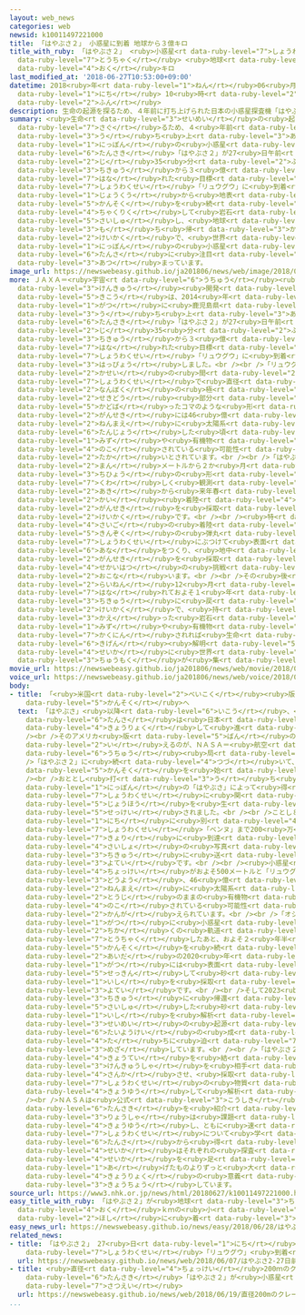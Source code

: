 ```yaml
---
layout: web_news
categories: web
newsid: k10011497221000
title: 「はやぶさ２」 小惑星に到着 地球から３億キロ
title_with_ruby: 「はやぶさ２」 <ruby>小惑星<rt data-ruby-level="7">しょうわくせい</rt></ruby>に<ruby>到着<rt
  data-ruby-level="7">とうちゃく</rt></ruby> <ruby>地球<rt data-ruby-level="3">ちきゅう</rt></ruby>から３<ruby>億<rt
  data-ruby-level="4">おく</rt></ruby>キロ
last_modified_at: '2018-06-27T10:53:00+09:00'
datetime: 2018<ruby>年<rt data-ruby-level="1">ねん</rt></ruby>06<ruby>月<rt data-ruby-level="1">がつ</rt></ruby>27<ruby>日<rt
  data-ruby-level="1">にち</rt></ruby> 10<ruby>時<rt data-ruby-level="2">じ</rt></ruby>53<ruby>分<rt
  data-ruby-level="2">ふん</rt></ruby>
description: 生命の起源を探るため、４年前に打ち上げられた日本の小惑星探査機「はやぶさ２」が27日午前９時35分、地球から３億キロ離れた目標の小惑星「リュウグウ」に到着しました。上空から地表の観測を続けたあと着陸して岩石を採取し、地球に持ち帰る計画で、世界をリードする日本の小惑星探査に注目が集まっています。
summary: <ruby>生命<rt data-ruby-level="3">せいめい</rt></ruby>の<ruby>起源<rt data-ruby-level="6">きげん</rt></ruby>を<ruby>探<rt
  data-ruby-level="7">さぐ</rt></ruby>るため、４<ruby>年前<rt data-ruby-level="2">ねんまえ</rt></ruby>に<ruby>打<rt
  data-ruby-level="3">う</rt></ruby>ち<ruby>上<rt data-ruby-level="3">あ</rt></ruby>げられた<ruby>日本<rt
  data-ruby-level="1">にっぽん</rt></ruby>の<ruby>小惑星<rt data-ruby-level="7">しょうわくせい</rt></ruby><ruby>探査機<rt
  data-ruby-level="6">たんさき</rt></ruby>「はやぶさ２」が27<ruby>日午前<rt data-ruby-level="2">にちごぜん</rt></ruby>９<ruby>時<rt
  data-ruby-level="2">じ</rt></ruby>35<ruby>分<rt data-ruby-level="2">ふん</rt></ruby>、<ruby>地球<rt
  data-ruby-level="3">ちきゅう</rt></ruby>から３<ruby>億<rt data-ruby-level="4">おく</rt></ruby>キロ<ruby>離<rt
  data-ruby-level="7">はな</rt></ruby>れた<ruby>目標<rt data-ruby-level="4">もくひょう</rt></ruby>の<ruby>小惑星<rt
  data-ruby-level="7">しょうわくせい</rt></ruby>「リュウグウ」に<ruby>到着<rt data-ruby-level="7">とうちゃく</rt></ruby>しました。<ruby>上空<rt
  data-ruby-level="1">じょうくう</rt></ruby>から<ruby>地表<rt data-ruby-level="3">ちひょう</rt></ruby>の<ruby>観測<rt
  data-ruby-level="5">かんそく</rt></ruby>を<ruby>続<rt data-ruby-level="4">つづ</rt></ruby>けたあと<ruby>着陸<rt
  data-ruby-level="4">ちゃくりく</rt></ruby>して<ruby>岩石<rt data-ruby-level="2">がんせき</rt></ruby>を<ruby>採取<rt
  data-ruby-level="5">さいしゅ</rt></ruby>し、<ruby>地球<rt data-ruby-level="3">ちきゅう</rt></ruby>に<ruby>持<rt
  data-ruby-level="3">も</rt></ruby>ち<ruby>帰<rt data-ruby-level="3">かえ</rt></ruby>る<ruby>計画<rt
  data-ruby-level="2">けいかく</rt></ruby>で、<ruby>世界<rt data-ruby-level="3">せかい</rt></ruby>をリードする<ruby>日本<rt
  data-ruby-level="1">にっぽん</rt></ruby>の<ruby>小惑星<rt data-ruby-level="7">しょうわくせい</rt></ruby><ruby>探査<rt
  data-ruby-level="6">たんさ</rt></ruby>に<ruby>注目<rt data-ruby-level="3">ちゅうもく</rt></ruby>が<ruby>集<rt
  data-ruby-level="3">あつ</rt></ruby>まっています。
image_url: https://newswebeasy.github.io/ja201806/news/web/image/2018/06/27/K10011497221_1806271221_1806271223_01_03.jpg
more: ＪＡＸＡ＝<ruby>宇宙<rt data-ruby-level="6">うちゅう</rt></ruby><ruby>航空<rt data-ruby-level="4">こうくう</rt></ruby><ruby>研究<rt
  data-ruby-level="3">けんきゅう</rt></ruby><ruby>開発<rt data-ruby-level="3">かいはつ</rt></ruby><ruby>機構<rt
  data-ruby-level="5">きこう</rt></ruby>は、2014<ruby>年<rt data-ruby-level="1">ねん</rt></ruby>12<ruby>月<rt
  data-ruby-level="1">がつ</rt></ruby>に<ruby>鹿児島県<rt data-ruby-level="8">かごしまけん</rt></ruby>から<ruby>打<rt
  data-ruby-level="3">う</rt></ruby>ち<ruby>上<rt data-ruby-level="3">あ</rt></ruby>げた<ruby>探査機<rt
  data-ruby-level="6">たんさき</rt></ruby>「はやぶさ２」が27<ruby>日午前<rt data-ruby-level="2">にちごぜん</rt></ruby>９<ruby>時<rt
  data-ruby-level="2">じ</rt></ruby>35<ruby>分<rt data-ruby-level="2">ふん</rt></ruby>、<ruby>地球<rt
  data-ruby-level="3">ちきゅう</rt></ruby>から３<ruby>億<rt data-ruby-level="4">おく</rt></ruby>キロ<ruby>離<rt
  data-ruby-level="7">はな</rt></ruby>れた<ruby>目標<rt data-ruby-level="4">もくひょう</rt></ruby>の<ruby>小惑星<rt
  data-ruby-level="7">しょうわくせい</rt></ruby>「リュウグウ」に<ruby>到着<rt data-ruby-level="7">とうちゃく</rt></ruby>したと<ruby>発表<rt
  data-ruby-level="3">はっぴょう</rt></ruby>しました。<br /><br />「リュウグウ」は<ruby>地球<rt data-ruby-level="3">ちきゅう</rt></ruby>と<ruby>火星<rt
  data-ruby-level="2">かせい</rt></ruby>の<ruby>間<rt data-ruby-level="2">あいだ</rt></ruby>にある<ruby>小惑星<rt
  data-ruby-level="7">しょうわくせい</rt></ruby>で<ruby>直径<rt data-ruby-level="4">ちょっけい</rt></ruby>はおよそ900メートル、<ruby>南北<rt
  data-ruby-level="2">なんぼく</rt></ruby>の<ruby>極<rt data-ruby-level="4">きょく</rt></ruby>と<ruby>赤道<rt
  data-ruby-level="2">せきどう</rt></ruby><ruby>部分<rt data-ruby-level="3">ぶぶん</rt></ruby>が<ruby>角張<rt
  data-ruby-level="5">かどば</rt></ruby>ったコマのような<ruby>形<rt data-ruby-level="2">かたち</rt></ruby>をしていて、<ruby>岩石<rt
  data-ruby-level="2">がんせき</rt></ruby>には46<ruby>億<rt data-ruby-level="4">おく</rt></ruby><ruby>年前<rt
  data-ruby-level="2">ねんまえ</rt></ruby>に<ruby>太陽系<rt data-ruby-level="6">たいようけい</rt></ruby>が<ruby>誕生<rt
  data-ruby-level="6">たんじょう</rt></ruby>した<ruby>頃<rt data-ruby-level="7">ころ</rt></ruby>の<ruby>水<rt
  data-ruby-level="1">みず</rt></ruby>や<ruby>有機物<rt data-ruby-level="4">ゆうきぶつ</rt></ruby>が<ruby>残<rt
  data-ruby-level="4">のこ</rt></ruby>されている<ruby>可能性<rt data-ruby-level="5">かのうせい</rt></ruby>が<ruby>高<rt
  data-ruby-level="2">たか</rt></ruby>いとされています。<br /><br />「はやぶさ２」は<ruby>上空<rt data-ruby-level="1">じょうくう</rt></ruby>２<ruby>万<rt
  data-ruby-level="2">まん</rt></ruby>メートルから２か<ruby>月<rt data-ruby-level="1">げつ</rt></ruby>ほど<ruby>地表<rt
  data-ruby-level="3">ちひょう</rt></ruby>の<ruby>形<rt data-ruby-level="2">かたち</rt></ruby>を<ruby>詳<rt
  data-ruby-level="7">くわ</rt></ruby>しく<ruby>観測<rt data-ruby-level="5">かんそく</rt></ruby>し、ことし<ruby>秋<rt
  data-ruby-level="2">あき</rt></ruby>から<ruby>来年春<rt data-ruby-level="2">らいねんはる</rt></ruby>にかけて３<ruby>回<rt
  data-ruby-level="2">かい</rt></ruby><ruby>着陸<rt data-ruby-level="4">ちゃくりく</rt></ruby>して<ruby>岩石<rt
  data-ruby-level="2">がんせき</rt></ruby>を<ruby>採取<rt data-ruby-level="5">さいしゅ</rt></ruby>する<ruby>計画<rt
  data-ruby-level="2">けいかく</rt></ruby>です。<br /><br /><ruby>特<rt data-ruby-level="4">とく</rt></ruby>に<ruby>最後<rt
  data-ruby-level="4">さいご</rt></ruby>の<ruby>着陸<rt data-ruby-level="4">ちゃくりく</rt></ruby>では<ruby>金属<rt
  data-ruby-level="5">きんぞく</rt></ruby>の<ruby>弾丸<rt data-ruby-level="7">だんがん</rt></ruby>を<ruby>小惑星<rt
  data-ruby-level="7">しょうわくせい</rt></ruby>にぶつけて<ruby>表面<rt data-ruby-level="3">ひょうめん</rt></ruby>に<ruby>穴<rt
  data-ruby-level="6">あな</rt></ruby>をつくり、<ruby>地中<rt data-ruby-level="2">ちちゅう</rt></ruby>の<ruby>岩石<rt
  data-ruby-level="2">がんせき</rt></ruby>を<ruby>採取<rt data-ruby-level="5">さいしゅ</rt></ruby>する<ruby>世界初<rt
  data-ruby-level="4">せかいはつ</rt></ruby>の<ruby>挑戦<rt data-ruby-level="7">ちょうせん</rt></ruby>を<ruby>行<rt
  data-ruby-level="2">おこな</rt></ruby>います。<br /><br />その<ruby>後<rt data-ruby-level="2">ご</rt></ruby>「はやぶさ２」は<ruby>来年<rt
  data-ruby-level="2">らいねん</rt></ruby>12<ruby>月<rt data-ruby-level="1">がつ</rt></ruby>ごろに「リュウグウ」を<ruby>離<rt
  data-ruby-level="7">はな</rt></ruby>れておよそ１<ruby>年<rt data-ruby-level="1">ねん</rt></ruby>かけて<ruby>地球<rt
  data-ruby-level="3">ちきゅう</rt></ruby>に<ruby>戻<rt data-ruby-level="7">もど</rt></ruby>る<ruby>計画<rt
  data-ruby-level="2">けいかく</rt></ruby>で、<ruby>持<rt data-ruby-level="3">も</rt></ruby>ち<ruby>帰<rt
  data-ruby-level="3">かえ</rt></ruby>った<ruby>岩石<rt data-ruby-level="2">がんせき</rt></ruby>から<ruby>水<rt
  data-ruby-level="1">みず</rt></ruby>や<ruby>有機物<rt data-ruby-level="4">ゆうきぶつ</rt></ruby>が<ruby>確認<rt
  data-ruby-level="7">かくにん</rt></ruby>されれば<ruby>生命<rt data-ruby-level="3">せいめい</rt></ruby>の<ruby>起源<rt
  data-ruby-level="6">きげん</rt></ruby><ruby>解明<rt data-ruby-level="5">かいめい</rt></ruby>にもつながるため、その<ruby>成果<rt
  data-ruby-level="4">せいか</rt></ruby>に<ruby>世界<rt data-ruby-level="3">せかい</rt></ruby>の<ruby>注目<rt
  data-ruby-level="3">ちゅうもく</rt></ruby>が<ruby>集<rt data-ruby-level="3">あつ</rt></ruby>まっています。
movie_url: https://newswebeasy.github.io/ja201806/news/web/movie/2018/06/27/k10011497221_201806271221_201806271223.mp4
voice_url: https://newswebeasy.github.io/ja201806/news/web/voice/2018/06/27/k10011497221_201806271221_201806271223.mp3
body:
- title: 「<ruby>米国<rt data-ruby-level="2">べいこく</rt></ruby><ruby>版<rt data-ruby-level="5">ばん</rt></ruby>はやぶさ」も<ruby>観測<rt
    data-ruby-level="5">かんそく</rt></ruby>へ
  text: 「はやぶさ」<ruby>以降<rt data-ruby-level="6">いこう</rt></ruby>、<ruby>小惑星<rt data-ruby-level="7">しょうわくせい</rt></ruby>の<ruby>探査<rt
    data-ruby-level="6">たんさ</rt></ruby>は<ruby>日本<rt data-ruby-level="1">にっぽん</rt></ruby>とアメリカが<ruby>協力<rt
    data-ruby-level="4">きょうりょく</rt></ruby>して<ruby>進<rt data-ruby-level="3">すす</rt></ruby>めています。<br
    /><br />そのアメリカ<ruby>版<rt data-ruby-level="5">ばん</rt></ruby>の「はやぶさ」とも<ruby>言<rt
    data-ruby-level="2">い</rt></ruby>えるのが、ＮＡＳＡ＝<ruby>航空<rt data-ruby-level="4">こうくう</rt></ruby><ruby>宇宙<rt
    data-ruby-level="6">うちゅう</rt></ruby><ruby>局<rt data-ruby-level="3">きょく</rt></ruby>の「オシリス・レックス」。<br
    />「はやぶさ２」に<ruby>続<rt data-ruby-level="4">つづ</rt></ruby>いて、<ruby>近<rt data-ruby-level="2">ちか</rt></ruby>く<ruby>観測<rt
    data-ruby-level="5">かんそく</rt></ruby>を<ruby>始<rt data-ruby-level="3">はじ</rt></ruby>めます。<br
    /><br />おととし<ruby>打<rt data-ruby-level="3">う</rt></ruby>ち<ruby>上<rt data-ruby-level="3">あ</rt></ruby>げられた「オシリス・レックス」は、<ruby>日本<rt
    data-ruby-level="1">にっぽん</rt></ruby>の「はやぶさ」によって<ruby>得<rt data-ruby-level="4">え</rt></ruby>られた<ruby>小惑星<rt
    data-ruby-level="7">しょうわくせい</rt></ruby>に<ruby>関<rt data-ruby-level="4">かん</rt></ruby>する<ruby>情報<rt
    data-ruby-level="5">じょうほう</rt></ruby>を<ruby>生<rt data-ruby-level="1">い</rt></ruby>かして<ruby>設計<rt
    data-ruby-level="5">せっけい</rt></ruby>されました。<br /><br />ことし８<ruby>月<rt data-ruby-level="1">がつ</rt></ruby>17<ruby>日<rt
    data-ruby-level="1">にち</rt></ruby>に<ruby>別<rt data-ruby-level="4">べつ</rt></ruby>の<ruby>小惑星<rt
    data-ruby-level="7">しょうわくせい</rt></ruby>「ベンヌ」まで200<ruby>万<rt data-ruby-level="2">まん</rt></ruby>キロの<ruby>距離<rt
    data-ruby-level="7">きょり</rt></ruby>に<ruby>到達<rt data-ruby-level="7">とうたつ</rt></ruby>し、<ruby>最初<rt
    data-ruby-level="4">さいしょ</rt></ruby>の<ruby>写真<rt data-ruby-level="3">しゃしん</rt></ruby>を<ruby>地球<rt
    data-ruby-level="3">ちきゅう</rt></ruby>に<ruby>送<rt data-ruby-level="3">おく</rt></ruby>る<ruby>予定<rt
    data-ruby-level="3">よてい</rt></ruby>です。<br /><br /><ruby>小惑星<rt data-ruby-level="7">しょうわくせい</rt></ruby>「ベンヌ」は、<ruby>直径<rt
    data-ruby-level="4">ちょっけい</rt></ruby>がおよそ500メートルと「リュウグウ」の<ruby>半分<rt data-ruby-level="2">はんぶん</rt></ruby>ほどで、「リュウグウ」と<ruby>同様<rt
    data-ruby-level="3">どうよう</rt></ruby>、46<ruby>億<rt data-ruby-level="4">おく</rt></ruby><ruby>年前<rt
    data-ruby-level="2">ねんまえ</rt></ruby>に<ruby>太陽系<rt data-ruby-level="6">たいようけい</rt></ruby>ができた<ruby>当時<rt
    data-ruby-level="2">とうじ</rt></ruby>のままの<ruby>有機物<rt data-ruby-level="4">ゆうきぶつ</rt></ruby>が<ruby>残<rt
    data-ruby-level="4">のこ</rt></ruby>されている<ruby>可能性<rt data-ruby-level="5">かのうせい</rt></ruby>があると<ruby>考<rt
    data-ruby-level="2">かんが</rt></ruby>えられています。<br /><br />「オシリス・レックス」はことし12<ruby>月<rt
    data-ruby-level="1">がつ</rt></ruby>に<ruby>小惑星<rt data-ruby-level="7">しょうわくせい</rt></ruby>の<ruby>近<rt
    data-ruby-level="2">ちか</rt></ruby>くの<ruby>軌道<rt data-ruby-level="7">きどう</rt></ruby>に<ruby>到着<rt
    data-ruby-level="7">とうちゃく</rt></ruby>したあと、およそ２<ruby>年半<rt data-ruby-level="2">ねんはん</rt></ruby>にわたって<ruby>観測<rt
    data-ruby-level="5">かんそく</rt></ruby>を<ruby>続<rt data-ruby-level="4">つづ</rt></ruby>け、この<ruby>間<rt
    data-ruby-level="2">あいだ</rt></ruby>の2020<ruby>年<rt data-ruby-level="1">ねん</rt></ruby>７<ruby>月<rt
    data-ruby-level="1">がつ</rt></ruby>には<ruby>表面<rt data-ruby-level="3">ひょうめん</rt></ruby>に<ruby>接近<rt
    data-ruby-level="5">せっきん</rt></ruby>して<ruby>砂<rt data-ruby-level="6">すな</rt></ruby>や<ruby>石<rt
    data-ruby-level="1">いし</rt></ruby>を<ruby>採取<rt data-ruby-level="5">さいしゅ</rt></ruby>する<ruby>予定<rt
    data-ruby-level="3">よてい</rt></ruby>です。<br /><br />そして2023<ruby>年<rt data-ruby-level="1">ねん</rt></ruby>に<ruby>地球<rt
    data-ruby-level="3">ちきゅう</rt></ruby>に<ruby>帰還<rt data-ruby-level="7">きかん</rt></ruby>し、<ruby>採取<rt
    data-ruby-level="5">さいしゅ</rt></ruby>した<ruby>砂<rt data-ruby-level="6">すな</rt></ruby>や<ruby>石<rt
    data-ruby-level="1">いし</rt></ruby>を<ruby>解析<rt data-ruby-level="7">かいせき</rt></ruby>することで<ruby>生命<rt
    data-ruby-level="3">せいめい</rt></ruby>の<ruby>起源<rt data-ruby-level="6">きげん</rt></ruby>や<ruby>太陽系<rt
    data-ruby-level="6">たいようけい</rt></ruby>の<ruby>成<rt data-ruby-level="4">な</rt></ruby>り<ruby>立<rt
    data-ruby-level="4">た</rt></ruby>ちに<ruby>迫<rt data-ruby-level="7">せま</rt></ruby>ることを<ruby>目指<rt
    data-ruby-level="3">めざ</rt></ruby>しています。<br /><br />「はやぶさ２」と「オシリス・レックス」をめぐってＮＡＳＡとＪＡＸＡは<ruby>協定<rt
    data-ruby-level="4">きょうてい</rt></ruby>を<ruby>結<rt data-ruby-level="4">むす</rt></ruby>び、それぞれの<ruby>研究者<rt
    data-ruby-level="3">けんきゅうしゃ</rt></ruby>を<ruby>相手<rt data-ruby-level="3">あいて</rt></ruby>のプロジェクトにも<ruby>参加<rt
    data-ruby-level="4">さんか</rt></ruby>させ、<ruby>採取<rt data-ruby-level="5">さいしゅ</rt></ruby>した<ruby>小惑星<rt
    data-ruby-level="7">しょうわくせい</rt></ruby>の<ruby>物質<rt data-ruby-level="5">ぶっしつ</rt></ruby>も<ruby>共有<rt
    data-ruby-level="4">きょうゆう</rt></ruby>して<ruby>解析<rt data-ruby-level="7">かいせき</rt></ruby>することにしています。<br
    /><br />ＮＡＳＡは<ruby>公式<rt data-ruby-level="3">こうしき</rt></ruby>サイトで２つの<ruby>探査機<rt
    data-ruby-level="6">たんさき</rt></ruby>を<ruby>紹介<rt data-ruby-level="7">しょうかい</rt></ruby>し、「<ruby>両者<rt
    data-ruby-level="3">りょうしゃ</rt></ruby>は<ruby>課題<rt data-ruby-level="4">かだい</rt></ruby>を<ruby>共有<rt
    data-ruby-level="4">きょうゆう</rt></ruby>し、ともに<ruby>速<rt data-ruby-level="3">はや</rt></ruby>いスピードで<ruby>小惑星<rt
    data-ruby-level="7">しょうわくせい</rt></ruby>について<ruby>学<rt data-ruby-level="1">まな</rt></ruby>ぶことになるだろう。２つの<ruby>探査<rt
    data-ruby-level="6">たんさ</rt></ruby>から<ruby>得<rt data-ruby-level="4">え</rt></ruby>られる<ruby>成果<rt
    data-ruby-level="4">せいか</rt></ruby>はそれぞれの<ruby>探査<rt data-ruby-level="6">たんさ</rt></ruby>の<ruby>成果<rt
    data-ruby-level="4">せいか</rt></ruby>を<ruby>足<rt data-ruby-level="1">た</rt></ruby>し<ruby>上<rt
    data-ruby-level="1">あ</rt></ruby>げたものよりずっと<ruby>大<rt data-ruby-level="1">おお</rt></ruby>きくなる」と<ruby>協力<rt
    data-ruby-level="4">きょうりょく</rt></ruby>の<ruby>意義<rt data-ruby-level="5">いぎ</rt></ruby>を<ruby>強調<rt
    data-ruby-level="3">きょうちょう</rt></ruby>しています。
source_url: https://www3.nhk.or.jp/news/html/20180627/k10011497221000.html
easy_title_with_ruby: 「はやぶさ２」が<ruby>地球<rt data-ruby-level="3">ちきゅう</rt></ruby>から３<ruby>億<rt
  data-ruby-level="4">おく</rt></ruby>ｋｍの<ruby>小<rt data-ruby-level="1">ちい</rt></ruby>さい<ruby>星<rt
  data-ruby-level="2">ほし</rt></ruby>に<ruby>着<rt data-ruby-level="3">つ</rt></ruby>く
easy_news_url: https://newswebeasy.github.io/news/easy/2018/06/28/はやぶさ2が地球から3億kmの小さい星に着く
related_news:
- title: 「はやぶさ２」 27<ruby>日<rt data-ruby-level="1">にち</rt></ruby><ruby>前後<rt data-ruby-level="2">ぜんご</rt></ruby>に<ruby>小惑星<rt
    data-ruby-level="7">しょうわくせい</rt></ruby>「リュウグウ」<ruby>到着<rt data-ruby-level="7">とうちゃく</rt></ruby>へ
  url: https://newswebeasy.github.io/news/web/2018/06/07/はやぶさ2-27日前後に小惑星リュウグウ到着へ
- title: <ruby>直径<rt data-ruby-level="4">ちょっけい</rt></ruby>200ｍのクレーターも <ruby>探査機<rt
    data-ruby-level="6">たんさき</rt></ruby>「はやぶさ２」が<ruby>小惑星<rt data-ruby-level="7">しょうわくせい</rt></ruby><ruby>撮影<rt
    data-ruby-level="7">さつえい</rt></ruby>
  url: https://newswebeasy.github.io/news/web/2018/06/19/直径200mのクレーターも-探査機はやぶさ2が小惑星撮影
...
```

